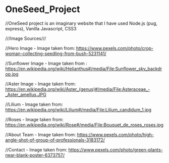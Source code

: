 # OneSeed_Project

//OneSeed project is an imaginary website that I have used Node.js (pug, express), Vanilla Javascript,
CSS3




///Image Sources///

//Hero Image - Image taken from: https://www.pexels.com/photo/crop-woman-collecting-seedling-from-bush-5231141/

//Sunflower Image - Image taken from : https://en.wikipedia.org/wiki/Helianthus#/media/File:Sunflower_sky_backdrop.jpg

//Aster Image - Image taken from: https://en.wikipedia.org/wiki/Aster_(genus)#/media/File:Asteraceae_-_Aster_amellus.JPG

//Lilium - Image taken from: https://en.wikipedia.org/wiki/Lilium#/media/File:Lilium_candidum_1.jpg

//Roses - Image taken from: https://en.wikipedia.org/wiki/Rose#/media/File:Bouquet_de_roses_roses.jpg

//About Team - Image taken from: https://www.pexels.com/photo/high-angle-shot-of-group-of-professionals-3183172/

//Contact - Image taken from: https://www.pexels.com/photo/green-plants-near-blank-poster-6373757/
